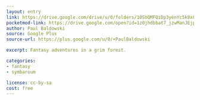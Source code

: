 ```yaml
---
layout: entry
link: https://drive.google.com/drive/u/0/folders/1OShQMFQiDp3yenYc5k8xCLiaiIUv04qb
pocketmod-link: https://drive.google.com/open?id=1z0jhdbbat7_jzwManJEjpXHQub3k2OAV
author: Paul Baldowski
source: Google Plus
source-url: https://plus.google.com/u/0/+PaulBaldowski

excerpt: Fantasy adventures in a grim forest.

categories:
- fantasy
- symbaroum

license: cc-by-sa
cost: free
---
```


